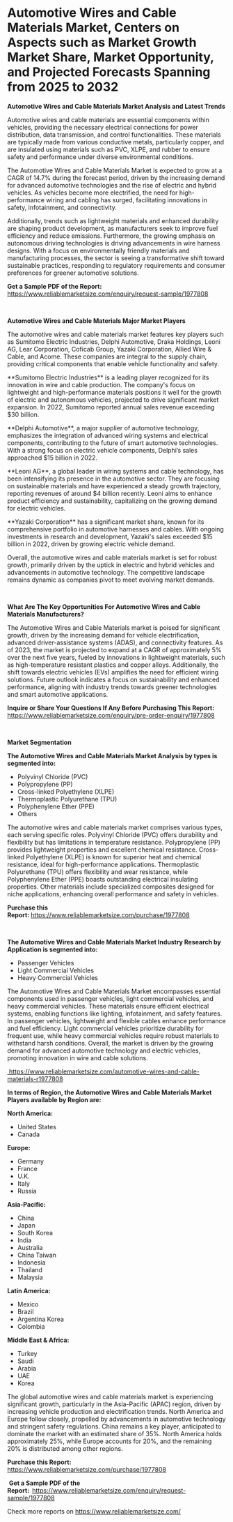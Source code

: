 <p><h1>Automotive Wires and Cable Materials Market, Centers on Aspects such as Market Growth Market Share, Market Opportunity, and Projected Forecasts Spanning from 2025 to 2032</h1></p><p><strong>Automotive Wires and Cable Materials Market Analysis and Latest Trends</strong></p>
<p><p>Automotive wires and cable materials are essential components within vehicles, providing the necessary electrical connections for power distribution, data transmission, and control functionalities. These materials are typically made from various conductive metals, particularly copper, and are insulated using materials such as PVC, XLPE, and rubber to ensure safety and performance under diverse environmental conditions. </p><p>The Automotive Wires and Cable Materials Market is expected to grow at a CAGR of 14.7% during the forecast period, driven by the increasing demand for advanced automotive technologies and the rise of electric and hybrid vehicles. As vehicles become more electrified, the need for high-performance wiring and cabling has surged, facilitating innovations in safety, infotainment, and connectivity. </p><p>Additionally, trends such as lightweight materials and enhanced durability are shaping product development, as manufacturers seek to improve fuel efficiency and reduce emissions. Furthermore, the growing emphasis on autonomous driving technologies is driving advancements in wire harness designs. With a focus on environmentally friendly materials and manufacturing processes, the sector is seeing a transformative shift toward sustainable practices, responding to regulatory requirements and consumer preferences for greener automotive solutions.</p></p>
<p><strong>Get a Sample PDF of the Report:&nbsp;</strong> <a href="https://www.reliablemarketsize.com/enquiry/request-sample/1977808?utm_campaign=2247&utm_medium=2&utm_source=Github&utm_content=ia&utm_term=04022025&utm_id=automotive-wires-and-cable-materials">https://www.reliablemarketsize.com/enquiry/request-sample/1977808</a></p>
<p>&nbsp;</p>
<p><strong>Automotive Wires and Cable Materials Major Market Players</strong></p>
<p><p>The automotive wires and cable materials market features key players such as Sumitomo Electric Industries, Delphi Automotive, Draka Holdings, Leoni AG, Lear Corporation, Coficab Group, Yazaki Corporation, Allied Wire & Cable, and Acome. These companies are integral to the supply chain, providing critical components that enable vehicle functionality and safety.</p><p>**Sumitomo Electric Industries** is a leading player recognized for its innovation in wire and cable production. The company's focus on lightweight and high-performance materials positions it well for the growth of electric and autonomous vehicles, projected to drive significant market expansion. In 2022, Sumitomo reported annual sales revenue exceeding $30 billion.</p><p>**Delphi Automotive**, a major supplier of automotive technology, emphasizes the integration of advanced wiring systems and electrical components, contributing to the future of smart automotive technologies. With a strong focus on electric vehicle components, Delphi’s sales approached $15 billion in 2022.</p><p>**Leoni AG**, a global leader in wiring systems and cable technology, has been intensifying its presence in the automotive sector. They are focusing on sustainable materials and have experienced a steady growth trajectory, reporting revenues of around $4 billion recently. Leoni aims to enhance product efficiency and sustainability, capitalizing on the growing demand for electric vehicles.</p><p>**Yazaki Corporation** has a significant market share, known for its comprehensive portfolio in automotive harnesses and cables. With ongoing investments in research and development, Yazaki's sales exceeded $15 billion in 2022, driven by growing electric vehicle demand.</p><p>Overall, the automotive wires and cable materials market is set for robust growth, primarily driven by the uptick in electric and hybrid vehicles and advancements in automotive technology. The competitive landscape remains dynamic as companies pivot to meet evolving market demands.</p></p>
<p>&nbsp;</p>
<p><strong>What Are The Key Opportunities For Automotive Wires and Cable Materials Manufacturers?</strong></p>
<p><p>The Automotive Wires and Cable Materials market is poised for significant growth, driven by the increasing demand for vehicle electrification, advanced driver-assistance systems (ADAS), and connectivity features. As of 2023, the market is projected to expand at a CAGR of approximately 5% over the next five years, fueled by innovations in lightweight materials, such as high-temperature resistant plastics and copper alloys. Additionally, the shift towards electric vehicles (EVs) amplifies the need for efficient wiring solutions. Future outlook indicates a focus on sustainability and enhanced performance, aligning with industry trends towards greener technologies and smart automotive applications.</p></p>
<p><strong>Inquire or Share Your Questions If Any Before Purchasing This Report:</strong> <a href="https://www.reliablemarketsize.com/enquiry/pre-order-enquiry/1977808?utm_campaign=2247&utm_medium=2&utm_source=Github&utm_content=ia&utm_term=04022025&utm_id=automotive-wires-and-cable-materials">https://www.reliablemarketsize.com/enquiry/pre-order-enquiry/1977808</a></p>
<p>&nbsp;</p>
<p><strong>Market Segmentation</strong></p>
<p><strong>The Automotive Wires and Cable Materials Market Analysis by types is segmented into:</strong></p>
<p><ul><li>Polyvinyl Chloride (PVC)</li><li>Polypropylene (PP)</li><li>Cross-linked Polyethylene (XLPE)</li><li>Thermoplastic Polyurethane (TPU)</li><li>Polyphenylene Ether (PPE)</li><li>Others</li></ul></p>
<p><p>The automotive wires and cable materials market comprises various types, each serving specific roles. Polyvinyl Chloride (PVC) offers durability and flexibility but has limitations in temperature resistance. Polypropylene (PP) provides lightweight properties and excellent chemical resistance. Cross-linked Polyethylene (XLPE) is known for superior heat and chemical resistance, ideal for high-performance applications. Thermoplastic Polyurethane (TPU) offers flexibility and wear resistance, while Polyphenylene Ether (PPE) boasts outstanding electrical insulating properties. Other materials include specialized composites designed for niche applications, enhancing overall performance and safety in vehicles.</p></p>
<p><strong>Purchase this Report:&nbsp;</strong><a href="https://www.reliablemarketsize.com/purchase/1977808?utm_campaign=2247&utm_medium=2&utm_source=Github&utm_content=ia&utm_term=04022025&utm_id=automotive-wires-and-cable-materials">https://www.reliablemarketsize.com/purchase/1977808</a></p>
<p>&nbsp;</p>
<p><strong>The Automotive Wires and Cable Materials Market Industry Research by Application is segmented into:</strong></p>
<p><ul><li>Passenger Vehicles</li><li>Light Commercial Vehicles</li><li>Heavy Commercial Vehicles</li></ul></p>
<p><p>The Automotive Wires and Cable Materials Market encompasses essential components used in passenger vehicles, light commercial vehicles, and heavy commercial vehicles. These materials ensure efficient electrical systems, enabling functions like lighting, infotainment, and safety features. In passenger vehicles, lightweight and flexible cables enhance performance and fuel efficiency. Light commercial vehicles prioritize durability for frequent use, while heavy commercial vehicles require robust materials to withstand harsh conditions. Overall, the market is driven by the growing demand for advanced automotive technology and electric vehicles, promoting innovation in wire and cable solutions.</p></p>
<p><a href="https://www.reliablemarketsize.com/automotive-wires-and-cable-materials-r1977808?utm_campaign=2247&utm_medium=2&utm_source=Github&utm_content=ia&utm_term=04022025&utm_id=automotive-wires-and-cable-materials">&nbsp;https://www.reliablemarketsize.com/automotive-wires-and-cable-materials-r1977808</a></p>
<p><strong>In terms of Region, the Automotive Wires and Cable Materials Market Players available by Region are:</strong></p>
<p>
    <p> <strong> North America: </strong>
        <ul>
            <li>United States</li>
            <li>Canada</li>
        </ul>
        </p> 
    <p> <strong> Europe: </strong>
        <ul>
            <li>Germany</li>
            <li>France</li>
            <li>U.K.</li>
            <li>Italy</li>
            <li>Russia</li>
        </ul>
        </p> 
    <p> <strong> Asia-Pacific: </strong>
        <ul>
            <li>China</li>
            <li>Japan</li>
            <li>South Korea</li>
            <li>India</li>
            <li>Australia</li>
            <li>China Taiwan</li>
            <li>Indonesia</li>
            <li>Thailand</li>
            <li>Malaysia</li>
        </ul>
        </p> 
    <p> <strong> Latin America: </strong>
        <ul>
            <li>Mexico</li>
            <li>Brazil</li>
            <li>Argentina Korea</li>
            <li>Colombia</li>
        </ul>
        </p> 
    <p> <strong> Middle East & Africa: </strong>
        <ul>
            <li>Turkey</li>
            <li>Saudi</li>
            <li>Arabia</li>
            <li>UAE</li>
            <li>Korea</li>
        </ul>
    </p>
    </p>
<p><p>The global automotive wires and cable materials market is experiencing significant growth, particularly in the Asia-Pacific (APAC) region, driven by increasing vehicle production and electrification trends. North America and Europe follow closely, propelled by advancements in automotive technology and stringent safety regulations. China remains a key player, anticipated to dominate the market with an estimated share of 35%. North America holds approximately 25%, while Europe accounts for 20%, and the remaining 20% is distributed among other regions.</p></p>
<p><strong>Purchase this Report: </strong><a href="https://www.reliablemarketsize.com/purchase/1977808?utm_campaign=2247&utm_medium=2&utm_source=Github&utm_content=ia&utm_term=04022025&utm_id=automotive-wires-and-cable-materials">https://www.reliablemarketsize.com/purchase/1977808</a></p>
<p>&nbsp;<strong>Get a Sample PDF of the Report:&nbsp;&nbsp;</strong><a href="https://www.reliablemarketsize.com/enquiry/request-sample/1977808?utm_campaign=2247&utm_medium=2&utm_source=Github&utm_content=ia&utm_term=04022025&utm_id=automotive-wires-and-cable-materials">https://www.reliablemarketsize.com/enquiry/request-sample/1977808</a></p>
<p><strong></strong></p>
<p>Check more reports on <a href="https://www.reliablemarketsize.com/?utm_campaign=2247&utm_medium=2&utm_source=Github&utm_content=ia&utm_term=04022025&utm_id=automotive-wires-and-cable-materials">https://www.reliablemarketsize.com/</a></p>